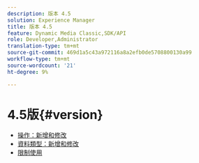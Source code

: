 ```yaml
---
description: 版本 4.5
solution: Experience Manager
title: 版本 4.5
feature: Dynamic Media Classic,SDK/API
role: Developer,Administrator
translation-type: tm+mt
source-git-commit: 469d1a5c43a972116a8a2efb0de5708800130a99
workflow-type: tm+mt
source-wordcount: '21'
ht-degree: 9%

---
```



# 4.5版{#version}

* [操作：新增和修改](r-4-5-operations.md)
* [資料類型：新增和修改](r-4-5-types.md)
* [限制使用](r-restricted-use.md)
